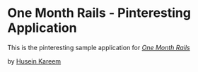 # One Month Rails - Pinteresting Application

This is the pinteresting sample application for [*One Month Rails*](http://onemonthrails.com)

by [Husein Kareem](http://hkareem.com)